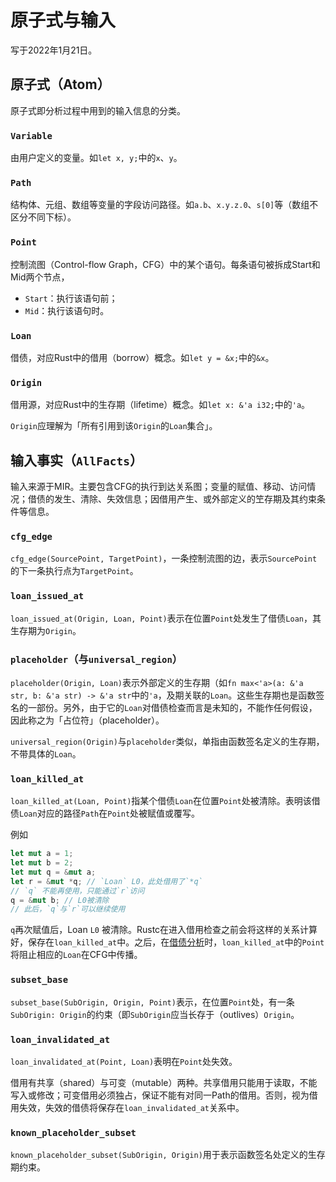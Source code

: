 # 原子式与输入
写于2022年1月21日。

## 原子式（Atom）
原子式即分析过程中用到的输入信息的分类。

### `Variable`

由用户定义的变量。如`let x, y;`中的`x`、`y`。

### `Path`

结构体、元组、数组等变量的字段访问路径。如`a.b`、`x.y.z.0`、`s[0]`等（数组不区分不同下标）。

### `Point`

控制流图（Control-flow Graph，CFG）中的某个语句。每条语句被拆成Start和Mid两个节点，
- `Start`：执行该语句前；
- `Mid`：执行该语句时。

### `Loan`

借债，对应Rust中的借用（borrow）概念。如`let y = &x;`中的`&x`。

### `Origin`

借用源，对应Rust中的生存期（lifetime）概念。如`let x: &'a i32;`中的`'a`。

`Origin`应理解为「所有引用到该`Origin`的`Loan`集合」。

## 输入事实（`AllFacts`）
输入来源于MIR。主要包含CFG的执行到达关系图；变量的赋值、移动、访问情况；借债的发生、清除、失效信息；因借用产生、或外部定义的笁存期及其约束条件等信息。

### `cfg_edge`

`cfg_edge(SourcePoint, TargetPoint)`，一条控制流图的边，表示`SourcePoint`的下一条执行点为`TargetPoint`。

### `loan_issued_at`

`loan_issued_at(Origin, Loan, Point)`表示在位置`Point`处发生了借债`Loan`，其生存期为`Origin`。

### `placeholder`（与`universal_region`）

`placeholder(Origin, Loan)`表示外部定义的生存期（如`fn max<'a>(a: &'a str, b: &'a str) -> &'a str`中的`'a`，及期关联的`Loan`。这些生存期也是函数签名的一部份。另外，由于它的`Loan`对借债检查而言是未知的，不能作任何假设，因此称之为「占位符」（placeholder）。

`universal_region(Origin)`与`placeholder`类似，单指由函数签名定义的生存期，不带具体的`Loan`。

### `loan_killed_at`

`loan_killed_at(Loan, Point)`指某个借债`Loan`在位置`Point`处被清除。表明该借债`Loan`对应的路径`Path`在`Point`处被赋值或覆写。

例如
```rust
let mut a = 1;
let mut b = 2;
let mut q = &mut a;
let r = &mut *q; // `Loan` L0，此处借用了`*q`
// `q` 不能再使用，只能通过`r`访问
q = &mut b; // L0被清除
// 此后，`q`与`r`可以继续使用
```
`q`再次赋值后，Loan `L0` 被清除。Rustc在进入借用检查之前会将这样的关系计算好，保存在`loan_killed_at`中。之后，在[借债分析](./02-08-借用检查（三）-借债分析.md)时，`loan_killed_at`中的`Point`将阻止相应的`Loan`在CFG中传播。

### `subset_base`

`subset_base(SubOrigin, Origin, Point)`表示，在位置`Point`处，有一条`SubOrigin: Origin`的约束（即`SubOrigin`应当长存于（outlives）`Origin`。

### `loan_invalidated_at`

`loan_invalidated_at(Point, Loan)`表明在`Point`处失效。

借用有共享（shared）与可变（mutable）两种。共享借用只能用于读取，不能写入或修改；可变借用必须独占，保证不能有对同一Path的借用。否则，视为借用失效，失效的借债将保存在`loan_invalidated_at`关系中。

### `known_placeholder_subset`

`known_placeholder_subset(SubOrigin, Origin)`用于表示函数签名处定义的生存期约束。

